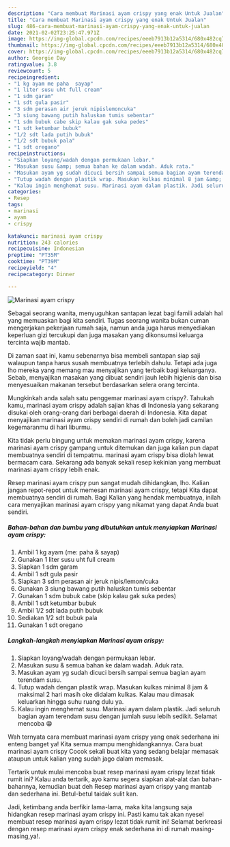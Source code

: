 ```yaml
---
description: "Cara membuat Marinasi ayam crispy yang enak Untuk Jualan"
title: "Cara membuat Marinasi ayam crispy yang enak Untuk Jualan"
slug: 486-cara-membuat-marinasi-ayam-crispy-yang-enak-untuk-jualan
date: 2021-02-02T23:25:47.971Z
image: https://img-global.cpcdn.com/recipes/eeeb7913b12a5314/680x482cq70/marinasi-ayam-crispy-foto-resep-utama.jpg
thumbnail: https://img-global.cpcdn.com/recipes/eeeb7913b12a5314/680x482cq70/marinasi-ayam-crispy-foto-resep-utama.jpg
cover: https://img-global.cpcdn.com/recipes/eeeb7913b12a5314/680x482cq70/marinasi-ayam-crispy-foto-resep-utama.jpg
author: Georgie Day
ratingvalue: 3.8
reviewcount: 5
recipeingredient:
- "1 kg ayam me paha  sayap"
- "1 liter susu uht full cream"
- "1 sdm garam"
- "1 sdt gula pasir"
- "3 sdm perasan air jeruk nipislemoncuka"
- "3 siung bawang putih haluskan tumis sebentar"
- "1 sdm bubuk cabe skip kalau gak suka pedes"
- "1 sdt ketumbar bubuk"
- "1/2 sdt lada putih bubuk"
- "1/2 sdt bubuk pala"
- "1 sdt oregano"
recipeinstructions:
- "Siapkan loyang/wadah dengan permukaan lebar."
- "Masukan susu &amp; semua bahan ke dalam wadah. Aduk rata."
- "Masukan ayam yg sudah dicuci bersih sampai semua bagian ayam terendam susu."
- "Tutup wadah dengan plastik wrap. Masukan kulkas minimal 8 jam &amp; maksimal 2 hari masih oke didalam kulkas. Kalau mau dimasak keluarkan hingga suhu ruang dulu ya."
- "Kalau ingin menghemat susu. Marinasi ayam dalam plastik. Jadi seluruh bagian ayam terendam susu dengan jumlah susu lebih sedikit. Selamat mencoba 😁"
categories:
- Resep
tags:
- marinasi
- ayam
- crispy

katakunci: marinasi ayam crispy 
nutrition: 243 calories
recipecuisine: Indonesian
preptime: "PT35M"
cooktime: "PT39M"
recipeyield: "4"
recipecategory: Dinner

---
```



![Marinasi ayam crispy](https://img-global.cpcdn.com/recipes/eeeb7913b12a5314/680x482cq70/marinasi-ayam-crispy-foto-resep-utama.jpg)

Sebagai seorang wanita, menyuguhkan santapan lezat bagi famili adalah hal yang memuaskan bagi kita sendiri. Tugas seorang  wanita bukan cuman mengerjakan pekerjaan rumah saja, namun anda juga harus menyediakan keperluan gizi tercukupi dan juga masakan yang dikonsumsi keluarga tercinta wajib mantab.

Di zaman  saat ini, kamu sebenarnya bisa membeli santapan siap saji walaupun tanpa harus susah membuatnya terlebih dahulu. Tetapi ada juga lho mereka yang memang mau menyajikan yang terbaik bagi keluarganya. Sebab, menyajikan masakan yang dibuat sendiri jauh lebih higienis dan bisa menyesuaikan makanan tersebut berdasarkan selera orang tercinta. 



Mungkinkah anda salah satu penggemar marinasi ayam crispy?. Tahukah kamu, marinasi ayam crispy adalah sajian khas di Indonesia yang sekarang disukai oleh orang-orang dari berbagai daerah di Indonesia. Kita dapat menyajikan marinasi ayam crispy sendiri di rumah dan boleh jadi camilan kegemaranmu di hari liburmu.

Kita tidak perlu bingung untuk memakan marinasi ayam crispy, karena marinasi ayam crispy gampang untuk ditemukan dan juga kalian pun dapat membuatnya sendiri di tempatmu. marinasi ayam crispy bisa diolah lewat bermacam cara. Sekarang ada banyak sekali resep kekinian yang membuat marinasi ayam crispy lebih enak.

Resep marinasi ayam crispy pun sangat mudah dihidangkan, lho. Kalian jangan repot-repot untuk memesan marinasi ayam crispy, tetapi Kita dapat membuatnya sendiri di rumah. Bagi Kalian yang hendak membuatnya, inilah cara menyajikan marinasi ayam crispy yang nikamat yang dapat Anda buat sendiri.

<!--inarticleads1-->

##### Bahan-bahan dan bumbu yang dibutuhkan untuk menyiapkan Marinasi ayam crispy:

1. Ambil 1 kg ayam (me: paha &amp; sayap)
1. Gunakan 1 liter susu uht full cream
1. Siapkan 1 sdm garam
1. Ambil 1 sdt gula pasir
1. Siapkan 3 sdm perasan air jeruk nipis/lemon/cuka
1. Gunakan 3 siung bawang putih haluskan tumis sebentar
1. Gunakan 1 sdm bubuk cabe (skip kalau gak suka pedes)
1. Ambil 1 sdt ketumbar bubuk
1. Ambil 1/2 sdt lada putih bubuk
1. Sediakan 1/2 sdt bubuk pala
1. Gunakan 1 sdt oregano




<!--inarticleads2-->

##### Langkah-langkah menyiapkan Marinasi ayam crispy:

1. Siapkan loyang/wadah dengan permukaan lebar.
1. Masukan susu &amp; semua bahan ke dalam wadah. Aduk rata.
1. Masukan ayam yg sudah dicuci bersih sampai semua bagian ayam terendam susu.
1. Tutup wadah dengan plastik wrap. Masukan kulkas minimal 8 jam &amp; maksimal 2 hari masih oke didalam kulkas. Kalau mau dimasak keluarkan hingga suhu ruang dulu ya.
1. Kalau ingin menghemat susu. Marinasi ayam dalam plastik. Jadi seluruh bagian ayam terendam susu dengan jumlah susu lebih sedikit. Selamat mencoba 😁




Wah ternyata cara membuat marinasi ayam crispy yang enak sederhana ini enteng banget ya! Kita semua mampu menghidangkannya. Cara buat marinasi ayam crispy Cocok sekali buat kita yang sedang belajar memasak ataupun untuk kalian yang sudah jago dalam memasak.

Tertarik untuk mulai mencoba buat resep marinasi ayam crispy lezat tidak rumit ini? Kalau anda tertarik, ayo kamu segera siapkan alat-alat dan bahan-bahannya, kemudian buat deh Resep marinasi ayam crispy yang mantab dan sederhana ini. Betul-betul taidak sulit kan. 

Jadi, ketimbang anda berfikir lama-lama, maka kita langsung saja hidangkan resep marinasi ayam crispy ini. Pasti kamu tak akan nyesel membuat resep marinasi ayam crispy lezat tidak rumit ini! Selamat berkreasi dengan resep marinasi ayam crispy enak sederhana ini di rumah masing-masing,ya!.


